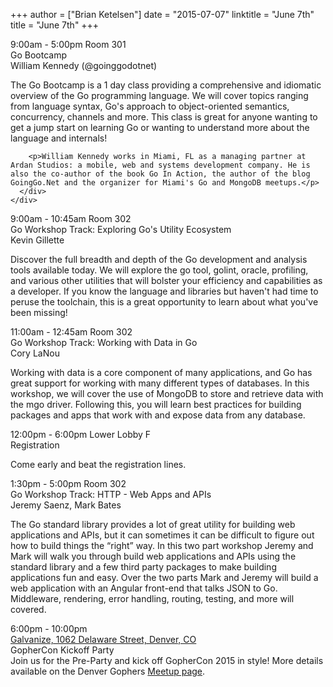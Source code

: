 +++
author = ["Brian Ketelsen"]
date = "2015-07-07"
linktitle = "June 7th"
title = "June 7th"
+++

<div id="workshop-schedule" class="tab-pane schedule-page schedule-item-tab">
  <div class="row schedule-item">
    <div class="col-md-3 schedule-item-slot">
      <span class="time">9:00am - 5:00pm</span>
      <span class="location">Room 301</span>
    </div>
    <div class="col-md-9 schedule-item-details">
      <div class="schedule-item-summary">
        <span class="title">
            Go Bootcamp
        </span>
        <div class="speaker">
          <span class="name">
            William Kennedy (@goinggodotnet)
          </span>
        </div>
      </div>
      <div class="abstract">
        <p>The Go Bootcamp is a 1 day class providing a comprehensive and idiomatic overview of the Go programming language. We will cover topics ranging from language syntax, Go's approach to object-oriented semantics, concurrency, channels and more. This class is great for anyone wanting to get a jump start on learning Go or wanting to understand more about the language and internals!</p>

        <p>William Kennedy works in Miami, FL as a managing partner at Ardan Studios: a mobile, web and systems development company. He is also the co-author of the book Go In Action, the author of the blog GoingGo.Net and the organizer for Miami's Go and MongoDB meetups.</p>
      </div>
    </div>
  </div>

  <div class="row schedule-item">
    <div class="col-md-3 schedule-item-slot">
      <span class="time">9:00am - 10:45am</span>
      <span class="location">Room 302</span>
    </div>
    <div class="col-md-9 schedule-item-details">
      <div class="schedule-item-summary">
        <span class="title">
            Go Workshop Track: Exploring Go's Utility Ecosystem 
        </span>
        <div class="speaker">
          <span class="name">
            Kevin Gillette
          </span>
        </div>
      </div>
      <div class="abstract">
        <p>Discover the full breadth and depth of the Go development and analysis tools available today. We will explore the go tool, golint, oracle, profiling, and various other utilities that will bolster your efficiency and capabilities as a developer. If you know the language and libraries but haven't had time to peruse the toolchain, this is a great opportunity to learn about what you've been missing!</p>
      </div>
    </div>
  </div>

  <div class="row schedule-item">
    <div class="col-md-3 schedule-item-slot">
      <span class="time">11:00am - 12:45am</span>
      <span class="location">Room 302</span>
    </div>
    <div class="col-md-9 schedule-item-details">
      <div class="schedule-item-summary">
        <span class="title">
            Go Workshop Track: Working with Data in Go 
        </span>
        <div class="speaker">
          <span class="name">
            Cory LaNou
          </span>
        </div>
      </div>
      <div class="abstract">
        <p>Working with data is a core component of many applications, and Go has great support for working with many different types of databases. In this workshop, we will cover the use of MongoDB to store and retrieve data with the mgo driver. Following this, you will learn best practices for building packages and apps that work with and expose data from any database.</p>
      </div>
    </div>
  </div>

  <div class="row schedule-item highlighted-schedule-item">
    <div class="col-md-3 schedule-item-slot"> 
      <span class="time">12:00pm - 6:00pm</span>
      <span class="location">Lower Lobby F</span>
    </div>
    <div class="col-md-9 schedule-item-details">
      <div class="schedule-item-summary">
        <span class="title">Registration</span>
      </div>
      <div class="abstract">
        <p>Come early and beat the registration lines.</p>
      </div>
    </div>
  </div>

  <div class="row schedule-item">
    <div class="col-md-3 schedule-item-slot">
      <span class="time">1:30pm - 5:00pm</span>
      <span class="location">Room 302</span>
    </div>
    <div class="col-md-9 schedule-item-details">
      <div class="schedule-item-summary">
        <span class="title">
            Go Workshop Track: HTTP - Web Apps and APIs 
        </span>
        <div class="speaker">
          <span class="name">
            Jeremy Saenz, Mark Bates
          </span>
        </div>
      </div>
      <div class="abstract">
        <p>The Go standard library provides a lot of great utility for building web applications and APIs, but it can sometimes it can be difficult to figure out how to build things the “right” way. In this two part workshop Jeremy and Mark will walk you through build web applications and APIs using the standard library and a few third party packages to make building applications fun and easy. Over the two parts Mark and Jeremy will build a web application with an Angular front-end that talks JSON to Go. Middleware, rendering, error handling, routing, testing, and more will covered.</p>
      </div>
    </div>
  </div>

  <div class="row schedule-item highlighted-schedule-item">
    <div class="col-md-3 schedule-item-slot">
      <span class="time">6:00pm - 10:00pm</span>
      <span class="location">
        <br />
        <a href="http://maps.google.com/maps?f=q&hl=en&q=1062+Delaware+Street%2C+Denver%2C+CO%2C+80204%2C+us">Galvanize, 1062 Delaware Street, Denver, CO</a>
      </span>
    </div>
    <div class="col-md-9 schedule-item-details">
      <div class="schedule-item-summary">
        <span class="title">
            GopherCon Kickoff Party 
        </span>
      </div>
      <div class="abstract">
        Join us for the Pre-Party and kick off GopherCon 2015 in style! More details available on the Denver Gophers <a href="http://www.meetup.com/Denver-Go-Language-User-Group/events/222335594/">Meetup page</a>.
      </div>
    </div>
  </div>
</div>


